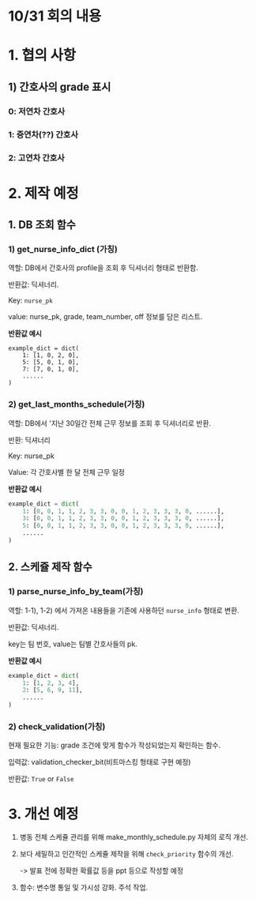 # 10/31 회의 내용

# 1. 협의 사항

## 1) 간호사의 grade 표시

### 0: 저연차 간호사

### 1: 중연차(??) 간호사

### 2: 고연차 간호사





# 2. 제작 예정

## 1. DB 조회 함수

### 1) get_nurse_info_dict (가칭)

역할: DB에서 간호사의 profile을 조회 후 딕셔너리 형태로 반환함.

반환값: 딕셔너리. 

Key: `nurse_pk`

value: nurse_pk, grade, team_number, off 정보를 담은 리스트.  

**반환값 예시**

```
example_dict = dict(
	1: [1, 0, 2, 0],
	5: [5, 0, 1, 0],
	7: [7, 0, 1, 0],
    ......
)
```



### 2) get_last_months_schedule(가칭)

역할: DB에서 '지난 30일간 전체 근무 정보를 조회 후 딕셔너리로 반환.

반환: 딕셔너리

Key: nurse_pk

Value: 각 간호사별 한 달 전체 근무 일정

**반환값 예시**

```python
example_dict = dict(
	1: [0, 0, 1, 1, 2, 3, 3, 0, 0, 1, 2, 3, 3, 3, 0, ......],
	3: [0, 0, 1, 1, 2, 3, 3, 0, 0, 1, 2, 3, 3, 3, 0, ......],
	5: [0, 0, 1, 1, 2, 3, 3, 0, 0, 1, 2, 3, 3, 3, 0, ......],
    ......
)
```



## 2. 스케쥴 제작 함수

### 1) parse_nurse_info_by_team(가칭)

역할: 1-1), 1-2) 에서 가져온 내용들을 기존에 사용하던 `nurse_info` 형태로 변환. 

반환값: 딕셔너리.

key는 팀 번호, value는 팀별 간호사들의 pk.

**반환값 예시**

```python
example_dict = dict(
	1: [1, 2, 3, 4],
    2: [5, 6, 9, 11],
    ......
)
```



### 2) check_validation(가칭)

현재 필요한 기능: grade 조건에 맞게 함수가 작성되었는지 확인하는 함수.

입력값: validation_checker_bit(비트마스킹 형태로 구현 예정)

반환값: `True` or `False`



# 3. 개선 예정

1. 병동 전체 스케쥴 관리를 위해 make_monthly_schedule.py 자체의 로직 개선.

2. 보다 세밀하고 인간적인 스케쥴 제작을 위해 `check_priority` 함수의 개선.

   -> 발표 전에 정확한 확률값 등을 ppt 등으로 작성할 예정

3. 함수: 변수명 통일 및 가시성 강화. 주석 작업.

